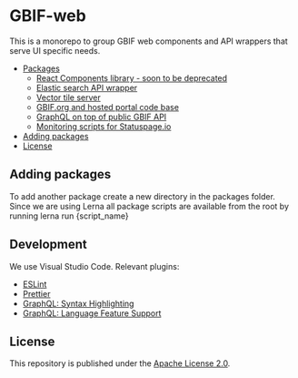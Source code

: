 # GBIF-web

This is a monorepo to group GBIF web components and API wrappers that serve UI specific needs.

<!-- TOC -->

- [Packages](#packages)
  - [React Components library - soon to be deprecated](./packages/react-components/README.md)
  - [Elastic search API wrapper](./packages/es-api/README.md)
  - [Vector tile server](./packages/es2vt/README.md)
  - [GBIF.org and hosted portal code base](./packages/gbif-org/README.md)
  - [GraphQL on top of public GBIF API](./packages/graphql/README.md)
  - [Monitoring scripts for Statuspage.io](./packages/statuspage/README.md)
- [Adding packages](#adding-packages)
- [License](#license)
  <!-- /TOC -->

## Adding packages

To add another package create a new directory in the packages folder. Since we are using Lerna all package scripts are available from the root by running lerna run {script_name}

## Development

We use Visual Studio Code. Relevant plugins:

- [ESLint](https://marketplace.visualstudio.com/items?itemName=dbaeumer.vscode-eslint)
- [Prettier](https://marketplace.visualstudio.com/items?itemName=esbenp.prettier-vscode)
- [GraphQL: Syntax Highlighting](https://marketplace.visualstudio.com/items?itemName=GraphQL.vscode-graphql-syntax)
- [GraphQL: Language Feature Support](https://marketplace.visualstudio.com/items?itemName=GraphQL.vscode-graphql)

## License

This repository is published under the [Apache License 2.0](LICENSE.md).
